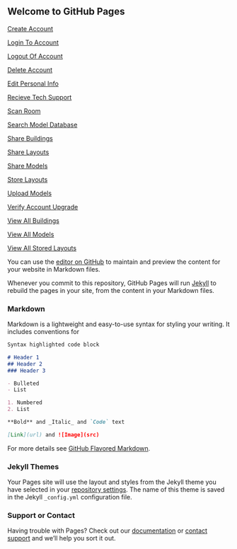 ## Welcome to GitHub Pages

[Create Account](create-account.html)
<br>

[Login To Account](login-to-account.html)

[Logout Of Account](logout-of-account.html)

[Delete Account](delete-account.html)

[Edit Personal Info](edit-personal-info.html)

[Recieve Tech Support](recieve-tech-support.html)

[Scan Room](scan-room.html)

[Search Model Database](search-model-database.html)

[Share Buildings](share-buildings.html)

[Share Layouts](share-layouts.html)

[Share Models](share-models.html)

[Store Layouts](store-layouts.html)

[Upload Models](upload-models.html)

[Verify Account Upgrade](verify-account-upgrade.html)

[View All Buildings](view-all-buildings.html)

[View All Models](view-all-models.html)

[View All Stored Layouts](view-all-stored-layouts.html)

You can use the [editor on GitHub](https://github.com/IsaacSalaz/ARDesign/edit/gh-pages/index.md) to maintain and preview the content for your website in Markdown files.

Whenever you commit to this repository, GitHub Pages will run [Jekyll](https://jekyllrb.com/) to rebuild the pages in your site, from the content in your Markdown files.

### Markdown

Markdown is a lightweight and easy-to-use syntax for styling your writing. It includes conventions for

```markdown
Syntax highlighted code block

# Header 1
## Header 2
### Header 3

- Bulleted
- List

1. Numbered
2. List

**Bold** and _Italic_ and `Code` text

[Link](url) and ![Image](src)
```

For more details see [GitHub Flavored Markdown](https://guides.github.com/features/mastering-markdown/).

### Jekyll Themes

Your Pages site will use the layout and styles from the Jekyll theme you have selected in your [repository settings](https://github.com/IsaacSalaz/ARDesign/settings). The name of this theme is saved in the Jekyll `_config.yml` configuration file.

### Support or Contact

Having trouble with Pages? Check out our [documentation](https://docs.github.com/categories/github-pages-basics/) or [contact support](https://support.github.com/contact) and we’ll help you sort it out.
